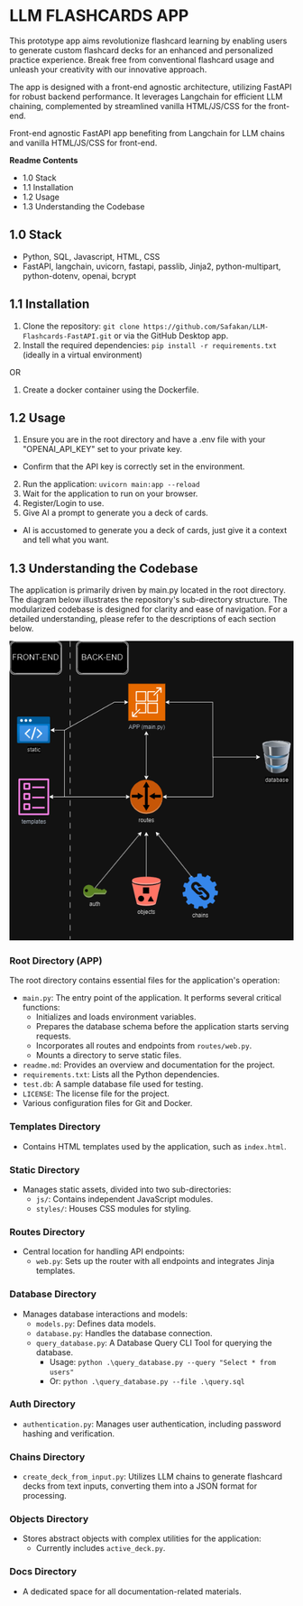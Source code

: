 # LLM FLASHCARDS APP 
This prototype app aims revolutionize flashcard learning by enabling users to generate custom flashcard decks for an enhanced and personalized practice experience. Break free from conventional flashcard usage and unleash your creativity with our innovative approach.

The app is designed with a front-end agnostic architecture, utilizing FastAPI for robust backend performance. It leverages Langchain for efficient LLM chaining, complemented by streamlined vanilla HTML/JS/CSS for the front-end.

Front-end agnostic FastAPI app benefiting from Langchain for LLM chains and vanilla HTML/JS/CSS for front-end.

**Readme Contents**
- 1.0 Stack
- 1.1 Installation
- 1.2 Usage
- 1.3 Understanding the Codebase

## 1.0 Stack
- Python, SQL, Javascript, HTML, CSS
- FastAPI, langchain, uvicorn, fastapi, passlib, Jinja2, python-multipart, python-dotenv, openai, bcrypt

## 1.1 Installation
1. Clone the repository: `git clone https://github.com/Safakan/LLM-Flashcards-FastAPI.git` or via the GitHub Desktop app.
2. Install the required dependencies: `pip install -r requirements.txt` (ideally in a virtual environment)

OR
1. Create a docker container using the Dockerfile.


## 1.2 Usage
1. Ensure you are in the root directory and have a .env file with your "OPENAI_API_KEY" set to your private key.
 - Confirm that the API key is correctly set in the environment.
2. Run the application: `uvicorn main:app --reload`
3. Wait for the application to run on your browser.
4. Register/Login to use.
5. Give AI a prompt to generate you a deck of cards.
 - AI is accustomed to generate you a deck of cards, just give it a context and tell what you want.



## 1.3 Understanding the Codebase
The application is primarily driven by main.py located in the root directory. The diagram below illustrates the repository's sub-directory structure. The modularized codebase is designed for clarity and ease of navigation. For a detailed understanding, please refer to the descriptions of each section below.

![Codebase](docs/images/understanding_codebase.png)

### Root Directory (APP)
The root directory contains essential files for the application's operation:
- `main.py`: The entry point of the application. It performs several critical functions:
  - Initializes and loads environment variables.
  - Prepares the database schema before the application starts serving requests.
  - Incorporates all routes and endpoints from `routes/web.py`.
  - Mounts a directory to serve static files.
- `readme.md`: Provides an overview and documentation for the project.
- `requirements.txt`: Lists all the Python dependencies.
- `test.db`: A sample database file used for testing.
- `LICENSE`: The license file for the project.
- Various configuration files for Git and Docker.


### Templates Directory
- Contains HTML templates used by the application, such as `index.html`.

### Static Directory
- Manages static assets, divided into two sub-directories:
  - `js/`: Contains independent JavaScript modules.
  - `styles/`: Houses CSS modules for styling.

### Routes Directory
- Central location for handling API endpoints:
  - `web.py`: Sets up the router with all endpoints and integrates Jinja templates.


### Database Directory
- Manages database interactions and models:
  - `models.py`: Defines data models.
  - `database.py`: Handles the database connection.
  - `query_database.py`: A Database Query CLI Tool for querying the database.
    - Usage: `python .\query_database.py --query "Select * from users"`
    - Or: `python .\query_database.py --file .\query.sql`

### Auth Directory
- `authentication.py`: Manages user authentication, including password hashing and verification.

### Chains Directory
- `create_deck_from_input.py`: Utilizes LLM chains to generate flashcard decks from text inputs, converting them into a JSON format for processing.

### Objects Directory
- Stores abstract objects with complex utilities for the application:
  - Currently includes `active_deck.py`.

### Docs Directory
- A dedicated space for all documentation-related materials.